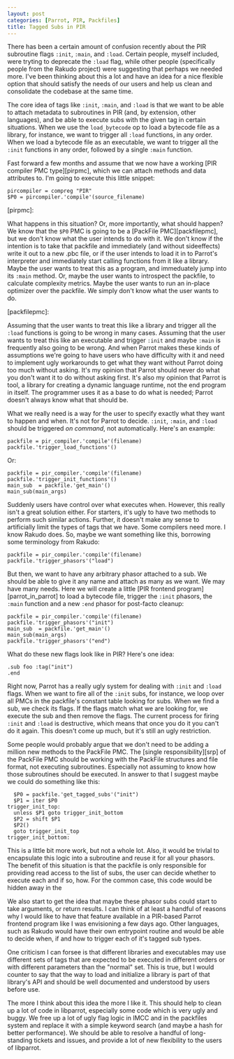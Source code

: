 ```yaml
---
layout: post
categories: [Parrot, PIR, Packfiles]
title: Tagged Subs in PIR
---
```


There has been a certain amount of confusion recently about the PIR subroutine
flags `:init`, `:main`, and `:load`. Certain people, myself included, were
tryting to deprecate the `:load` flag, while other people (specifically people
from the Rakudo project) were suggesting that perhaps we needed more. I've
been thinking about this a lot and have an idea for a nice flexible option
that should satisfy the needs of our users and help us clean and consolidate
the codebase at the same time.

The core idea of tags like `:init`, `:main`, and `:load` is that we want to be
able to attach metadata to subroutines in PIR (and, by extension, other
languages), and be able to execute subs with the given tag in certain
situations. When we use the `load_bytecode` op to load a bytecode file as a
library, for instance, we want to trigger all `:load` functions, in any
order. When we load a bytecode file as an executable, we want to trigger all
the `:init` functions in any order, followed by a single `:main` function.

Fast forward a few months and assume that we now have a working
[PIR compiler PMC type][pirpmc], which we can attach methods and data
attributes to. I'm going to execute this little snippet:

    pircompiler = compreg "PIR"
    $P0 = pircompiler.'compile'(source_filename)

[pirpmc]:

What happens in this situation? Or, more importantly, what should happen?
We know that the `$P0` PMC is going to be a [PackFile PMC][packfilepmc], but
we don't know what the user intends to do with it. We don't know if the
intention is to take that packfile and immediately (and without sideeffects)
write it out to a new .pbc file, or if the user intends to load it in to
Parrot's interpreter and immediately start calling functions from it like a
library. Maybe the user wants to treat this as a program, and immeduately jump
into its `:main` method. Or, maybe the user wants to introspect the packfile,
to calculate complexity metrics. Maybe the user wants to run an in-place
optimizer over the packfile. We simply don't know what the user wants to do.

[packfilepmc]:

Assuming that the user wants to treat this like a library and trigger all the
`:load` functions is going to be wrong in many cases. Assuming that the user
wants to treat this like an executable and trigger `:init` and maybe `:main`
is frequently also going to be wrong. And when Parrot makes these kinds of
assumptions we're going to have users who have difficulty with it and need to
implement ugly workarounds to get what they want without Parrot doing too much
without asking. It's my opinion that Parrot should never do what you don't
want it to do without asking first. It's also my opinion that Parrot is tool,
a library for creating a dynamic language runtime, not the end program in
itself. The programmer uses it as a base to do what is needed; Parrot doesn't
always know what that should be.

What we really need is a way for the user to specify exactly what they want
to happen and when. It's not for Parrot to decide. `:init`, `:main`, and
`:load` should be triggered *on command*, not automatically. Here's an
example:

    packfile = pir_compiler.'compile'(filename)
    packfile.'trigger_load_functions'()

Or:

    packfile = pir_compiler.'compile'(filename)
    packfile.'trigger_init_functions'()
    main_sub  = packfile.'get_main'()
    main_sub(main_args)

Suddenly users have control over what executes when. However, this really
isn't a great solution either. For starters, it's ugly to have two methods to
perform such similar actions. Further, it doesn't make any sense to
artificially limit the types of tags that we have. Some compilers need more.
I know Rakudo does. So, maybe we want something like this, borrowing some
terminology from Rakudo:

    packfile = pir_compiler.'compile'(filename)
    packfile.'trigger_phasors'("load")

But then, we want to have any arbitrary phasor attached to a sub. We should be
able to give it any name and attach as many as we want. We may have many
needs. Here we will create a little [PIR frontend program][parrot_in_parrot]
to load a bytecode file, trigger the `:init` phasors, the `:main` function
and a new `:end` phasor for post-facto cleanup:

    packfile = pir_compiler.'compile'(filename)
    packfile.'trigger_phasors'("init")
    main_sub  = packfile.'get_main'()
    main_sub(main_args)
    packfile.'trigger_phasors'("end")

What do these new flags look like in PIR? Here's one idea:

    .sub foo :tag("init")
    .end

Right now, Parrot has a really ugly system for dealing with `:init` and
`:load` flags. When we want to fire all of the `:init` subs, for instance,
we loop over all PMCs in the packfile's constant table looking for subs. When
we find a sub, we check its flags. If the flags match what we are looking for,
we execute the sub and then remove the flags. The current process for firing
`:init` and `:load` is destructive, which means that once you do it you can't
do it again. This doesn't come up much, but it's still an ugly restriction.

Some people would probably argue that we don't need to be adding a million new
methods to the PackFile PMC. The [single responsibility][srp] of the PackFile
PMC should be working with the PackFile structures and file format, not
executing subroutines. Especially not assuming to know how those subroutines
should be executed. In answer to that I suggest maybe we could do something
like this:

      $P0 = packfile.'get_tagged_subs'("init")
      $P1 = iter $P0
    trigger_init_top:
      unless $P1 goto trigger_init_bottom
      $P2 = shift $P1
      $P2()
      goto trigger_init_top
    trigger_init_bottom:

This is a little bit more work, but not a whole lot. Also, it would be trivlal
to encapsulate this logic into a subroutine and reuse it for all your phasors.
The benefit of this situation is that the packfile is only responsible for
providing read access to the list of subs, the user can decide whether to
execute each and if so, how. For the common case, this code would be hidden
away in the

We also start to get the idea that maybe these phasor subs could start to take
arguments, or return results. I can think of at least a handful of reasons why
I would like to have that feature available in a PIR-based Parrot frontend
program like I was envisioning a few days ago. Other languages, such as Rakudo
would have their own entrypoint routine and would be able to decide when, if
and how to trigger each of it's tagged sub types.

One criticism I can forsee is that different libraries and executables may
use different sets of tags that are expected to be executed in different
orders or with different parameters than the "normal" set. This is true, but
I would counter to say that the way to load and initialize a library is part
of that library's API and should be well documented and understood by users
before use.

The more I think about this idea the more I like it. This should help to clean
up a lot of code in libparrot, especially some code which is very ugly and
buggy. We free up a lot of ugly flag logic in IMCC and in the packfiles system
and replace it with a simple keyword search (and maybe a hash for better
performance). We should be able to resolve a handful of long-standing tickets
and issues, and provide a lot of new flexibility to the users of libparrot.

